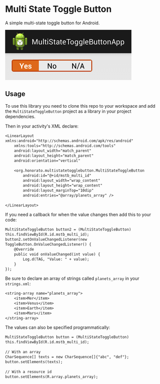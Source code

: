 Multi State Toggle Button
=========================

A simple multi-state toggle button for Android.

![Example](img/example1.png)

## Usage ##

To use this library you need to clone this repo to your workspace and add the `MultiStateToggleButton` project as a library in your project dependencies.

Then in your activity's XML declare:

```
<LinearLayout xmlns:android="http://schemas.android.com/apk/res/android"
    xmlns:tools="http://schemas.android.com/tools"
    android:layout_width="match_parent"
    android:layout_height="match_parent"
    android:orientation="vertical"

	<org.honorato.multistatetogglebutton.MultiStateToggleButton
		android:id="@+id/mstb_multi_id"
		android:layout_width="wrap_content"
		android:layout_height="wrap_content"
		android:layout_marginTop="10dip"
		android:entries="@array/planets_array" />

</LinearLayout>
```

If you need a callback for when the value changes then add this to your code:

```
MultiStateToggleButton button2 = (MultiStateToggleButton) this.findViewById(R.id.mstb_multi_id);
button2.setOnValueChangedListener(new ToggleButton.OnValueChangedListener() {
	@Override
	public void onValueChanged(int value) {
		Log.d(TAG, "Value: " + value);
	}
});
```

Be sure to declare an array of strings called `planets_array` in your `strings.xml`:

```
<string-array name="planets_array">
	<item>Mer</item>
	<item>Venus</item>
	<item>Earth</item>
	<item>Mars</item>
</string-array>
```

The values can also be specified programmatically:

```
MultiStateToggleButton button = (MultiStateToggleButton) this.findViewById(R.id.mstb_multi_id);

// With an array
CharSequence[] texts = new CharSequence[]{"abc", "def"};
button.setElements(texts);

// With a resource id
button.setElements(R.array.planets_array);
```
